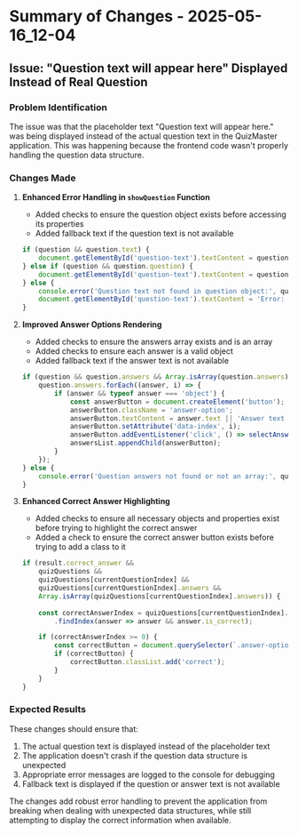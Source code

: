 # Summary of Changes - 2025-05-16_12-04

## Issue: "Question text will appear here" Displayed Instead of Real Question

### Problem Identification
The issue was that the placeholder text "Question text will appear here." was being displayed instead of the actual question text in the QuizMaster application. This was happening because the frontend code wasn't properly handling the question data structure.

### Changes Made

1. **Enhanced Error Handling in `showQuestion` Function**
   - Added checks to ensure the question object exists before accessing its properties
   - Added fallback text if the question text is not available

   ```javascript
   if (question && question.text) {
       document.getElementById('question-text').textContent = question.text;
   } else if (question && question.question) {
       document.getElementById('question-text').textContent = question.question;
   } else {
       console.error('Question text not found in question object:', question);
       document.getElementById('question-text').textContent = 'Error: Question text not available.';
   }
   ```

2. **Improved Answer Options Rendering**
   - Added checks to ensure the answers array exists and is an array
   - Added checks to ensure each answer is a valid object
   - Added fallback text if the answer text is not available

   ```javascript
   if (question && question.answers && Array.isArray(question.answers)) {
       question.answers.forEach((answer, i) => {
           if (answer && typeof answer === 'object') {
               const answerButton = document.createElement('button');
               answerButton.className = 'answer-option';
               answerButton.textContent = answer.text || 'Answer text not available';
               answerButton.setAttribute('data-index', i);
               answerButton.addEventListener('click', () => selectAnswer(i));
               answersList.appendChild(answerButton);
           }
       });
   } else {
       console.error('Question answers not found or not an array:', question);
   }
   ```

3. **Enhanced Correct Answer Highlighting**
   - Added checks to ensure all necessary objects and properties exist before trying to highlight the correct answer
   - Added a check to ensure the correct answer button exists before trying to add a class to it

   ```javascript
   if (result.correct_answer && 
       quizQuestions && 
       quizQuestions[currentQuestionIndex] && 
       quizQuestions[currentQuestionIndex].answers && 
       Array.isArray(quizQuestions[currentQuestionIndex].answers)) {
       
       const correctAnswerIndex = quizQuestions[currentQuestionIndex].answers
           .findIndex(answer => answer && answer.is_correct);

       if (correctAnswerIndex >= 0) {
           const correctButton = document.querySelector(`.answer-option[data-index="${correctAnswerIndex}"]`);
           if (correctButton) {
               correctButton.classList.add('correct');
           }
       }
   }
   ```

### Expected Results
These changes should ensure that:
1. The actual question text is displayed instead of the placeholder text
2. The application doesn't crash if the question data structure is unexpected
3. Appropriate error messages are logged to the console for debugging
4. Fallback text is displayed if the question or answer text is not available

The changes add robust error handling to prevent the application from breaking when dealing with unexpected data structures, while still attempting to display the correct information when available.
